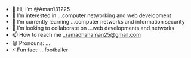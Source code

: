 - 👋 Hi, I’m @Aman131225
- 👀 I’m interested in ...computer networking and web development
- 🌱 I’m currently learning ...computer networks and information security
- 💞️ I’m looking to collaborate on ...web developments and networks
- 📫 How to reach me ..ramadhanaman25@gmail.com
- 😄 Pronouns: ...
- ⚡ Fun fact: ...footballer

<!---
Aman131225/Aman131225 is a ✨ special ✨ repository because its `README.md` (this file) appears on your GitHub profile.
You can click the Preview link to take a look at your changes.
--->
